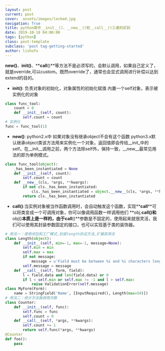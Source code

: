 ```yaml
---
layout: post
current: post
cover:  assets/images/locked.jpg
navigation: True
title: python类中__init__()、__new__()和__call__()三者的区别
date: 2019-10-18 04:00:00
tags: [python]
class: post-template
subclass: 'post tag-getting-started'
author: lishufu
---
```

**__new__()**、**__init__()**、**__call__()**等方法不是必须写的，会默认调用，如果自己定义了，就是override,可以custom。既然override了，通常也会显式调用进行补偿以达到extend的目的。


* **__init__()**: 负责对象的初始化，对象属性的初始化赋值
内置一个self对象，表示被实例化的对象
```python
class func_tool:
    count = 0
    def __init__(self, count):
        self.count = count
# 实例化
func = func_tool(1)
```
* **__new__()**: python2.x中 如果对象没有继承object不会有这个函数 python3.x默认继承object类该方法用来实例化一个对象，返回值即会传给__init_中的self。在__init__调用之前，两个方法除self外，保持一致，__new__最常见用法的即为单例模式。
```python
class func_tool(object):
    _has_been_instantiated = None
    def __init__(self, count):
        self.count = count
    def __new__(cls, *args, **kwargs):
        if not cls._has_been_instantiated:
            cls._has_been_instantiated = object.__new__(cls, *args, **kwargs)
        return cls._has_been_instantiated
```
* **__call__()**:当实例对象被当作函数调用时，会自动触发这个函数，实现**__call__**可以将类变成一个可调用对象，你可以像调用函数一样调用他们 **obj.__call()__**和**obj()**本质上是一样的，由于**__call__()**参数是不固定的，使用起来就很灵活，我们可以使用其封装参数固定的接口，也可以实现基于类的装饰器。 
```python
# 用法一：使用闭包和工厂模式,封装length验证方法,扩展其用法
class Length(object):
    def __init__(self, min=-1, max=-1, message=None):
        self.min = min
        self.max = max
        if not message:
            message = u'Field must be between %i and %i characters long.' % (min, max)
        self.message = message
    def __call__(self, form, field):
        l = field.data and len(field.data) or 0
        if l < self.min or self.max != -1 and l > self.max:
            raise ValidationError(self.message)
class MyForm(Form):
    name = StringField('Name', [InputRequired(), Length(max=50)])
# 用法二：统计方法被调用次数
class Counter:
    def __init__(self, func):
        self.func = func
        self.count = 0
    def __call__(self, *args, **kwargs):
        self.count += 1
        return self.func(*args, **kwargs)
@Counter
def foo():
    pass
```